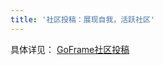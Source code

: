 ```yaml
---
title: '社区投稿：展现自我，活跃社区'
---
```


具体详见： [GoFrame社区投稿](https://goframe.org/pages/viewpage.action?pageId=3673232)